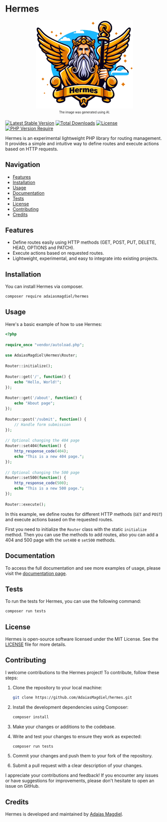 # Hermes

<p align="center">
  <img src="hermes.png" height="280">
  <br>
  <sub><sup>The image was generated using AI.</sup></sub>
</p>

[![Latest Stable Version](http://poser.pugx.org/adaiasmagdiel/hermes/v)](https://packagist.org/packages/adaiasmagdiel/hermes)
[![Total Downloads](http://poser.pugx.org/adaiasmagdiel/hermes/downloads)](https://packagist.org/packages/adaiasmagdiel/hermes)
[![License](http://poser.pugx.org/adaiasmagdiel/hermes/license)](https://packagist.org/packages/adaiasmagdiel/hermes)
[![PHP Version Require](http://poser.pugx.org/adaiasmagdiel/hermes/require/php)](https://packagist.org/packages/adaiasmagdiel/hermes)


Hermes is an experimental lightweight PHP library for routing management. It provides a simple and intuitive way to define routes and execute actions based on HTTP requests.

## Navigation

- [Features](#features)
- [Installation](#installation)
- [Usage](#usage)
- [Documentation](#documentation)
- [Tests](#tests)
- [License](#license)
- [Contributing](#contributing)
- [Credits](#credits)

## Features

- Define routes easily using HTTP methods (GET, POST, PUT, DELETE, HEAD, OPTIONS and PATCH).
- Execute actions based on requested routes.
- Lightweight, experimental, and easy to integrate into existing projects.

## Installation

You can install Hermes via composer.

```bash
composer require adaiasmagdiel/hermes
```

## Usage

Here's a basic example of how to use Hermes:

```php
<?php

require_once "vendor/autoload.php";

use AdaiasMagdiel\Hermes\Router;

Router::initialize();

Router::get('/', function() {
    echo "Hello, World!";
});

Router::get('/about', function() {
    echo "About page";
});

Router::post('/submit', function() {
    // Handle form submission
});

// Optional changing the 404 page
Router::set404(function() {
    http_response_code(404);
    echo "This is a new 404 page.";
});

// Optional changing the 500 page
Router::set500(function() {
    http_response_code(500);
    echo "This is a new 500 page.";
});

Router::execute();
```

In this example, we define routes for different HTTP methods (`GET` and `POST`) and execute actions based on the requested routes.

First you need to initialize the `Router` class with the static `initialize` method. Then you can use the methods to add routes, also you can add a 404 and 500 page with the `set400` e `set500` methods.

## Documentation

To access the full documentation and see more examples of usage, please visit the [documentation page](https://adaiasmagdiel.github.io/hermes/).

## Tests

To run the tests for Hermes, you can use the following command:

```bash
composer run tests
```

## License

Hermes is open-source software licensed under the MIT License. See the [LICENSE](LICENSE) file for more details.

## Contributing

I welcome contributions to the Hermes project! To contribute, follow these steps:

1. Clone the repository to your local machine:
   ```bash
   git clone https://github.com/AdaiasMagdiel/hermes.git
   ```

2. Install the development dependencies using Composer:
   ```bash
   composer install
   ```

3. Make your changes or additions to the codebase.

4. Write and test your changes to ensure they work as expected:
   ```bash
   composer run tests
   ```

5. Commit your changes and push them to your fork of the repository.

6. Submit a pull request with a clear description of your changes.

I appreciate your contributions and feedback! If you encounter any issues or have suggestions for improvements, please don't hesitate to open an issue on GitHub.

## Credits

Hermes is developed and maintained by [Adaías Magdiel](https://github.com/AdaiasMagdiel).
